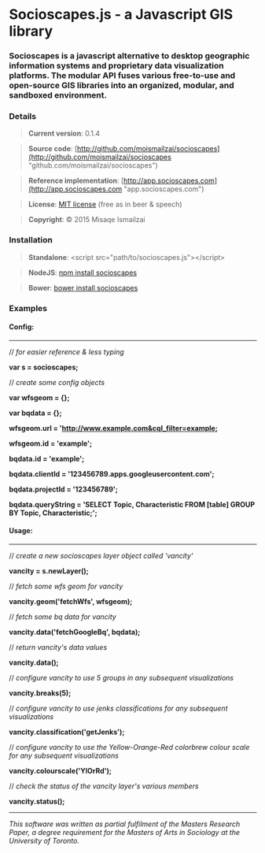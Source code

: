 # Socioscapes.js -  a Javascript GIS library

### Socioscapes is a javascript alternative to desktop geographic information systems and proprietary data visualization platforms. The modular API fuses various free-to-use and open-source GIS libraries into an organized, modular, and sandboxed environment.

### Details
>**Current version**:     0.1.4

>**Source code**:     [http://github.com/moismailzai/socioscapes](http://github.com/moismailzai/socioscapes "github.com/moismailzai/socioscapes")
 
>**Reference implementation**:  [http://app.socioscapes.com](http://app.socioscapes.com "app.socioscapes.com")
 
>**License**:         [MIT license](http://opensource.org/licenses/MIT "MIT license") (free as in beer & speech)
 
>**Copyright**:       &copy; 2015 Misaqe Ismailzai

### Installation
> **Standalone**: \<script src="path/to/socioscapes.js"\>\</script\>
 
> **NodeJS**: [npm install socioscapes](https://www.npmjs.com/package/socioscapes)
 
> **Bower**: [bower install socioscapes](http://bower.io/search/?q=socioscapes)

### Examples

#### Config:
***
// *for easier reference & less typing*

**var s = socioscapes;**
 
// *create some config objects*

**var wfsgeom = {};** 

**var bqdata = {};**

**wfsgeom.url = 'http://www.example.com&cql_filter=example;** 

**wfsgeom.id = 'example';** 

**bqdata.id = 'example';**

**bqdata.clientId = '123456789.apps.googleusercontent.com';**

**bqdata.projectId = '123456789';** 

**bqdata.queryString = 'SELECT Topic, Characteristic FROM [table] GROUP BY Topic, Characteristic;';**

#### Usage:
***
// *create a new socioscapes layer object called 'vancity'*

**vancity = s.newLayer();**

// *fetch some wfs geom for vancity*

**vancity.geom('fetchWfs', wfsgeom);**

// *fetch some bq data for vancity*

**vancity.data('fetchGoogleBq', bqdata);**

// *return vancity's data values*

**vancity.data();**

// *configure vancity to use 5 groups in any subsequent visualizations*

**vancity.breaks(5);**

// *configure vancity to use jenks classifications for any subsequent visualizations*

**vancity.classification('getJenks');**

// *configure vancity to use the Yellow-Orange-Red colorbrew colour scale for any subsequent visualizations*

**vancity.colourscale('YlOrRd');**

// *check the status of the vancity layer's various members*

**vancity.status();**

***

*This software was written as partial fulfilment of the Masters Research Paper, a degree requirement for the Masters of Arts in Sociology at the University of Toronto.*